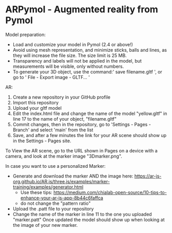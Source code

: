 # ARPymol - Augmented reality from Pymol

  Model preparation:
  - Load and customize your model in Pymol (2.4 or above!)
  - Avoid using mesh representation, and minimize sticks, balls and lines, as they will increase the file size. The size limit is 25 MB.
  - Transparency and labels will not be applied in the model, but measurements will be visible, only without numbers.
  - To generate your 3D object, use the command:' save filename.gltf ', or go to ' File - Export image - GLTF... '
 
  AR:
  1. Create a new repository in your GitHub profile
  2. Import this repository
  3. Upload your gltf model
  4. Edit the index.html file and change the name of the model "yellow.gltf" in line 17 to the name of your object, "filename.gltf"
  5. Commit changes, then in the repository, go to 'Settings - Pages - Branch' and select 'main' from the list
  6. Save, and after a few minutes the link for your AR scene should show up in the Settings - Pages site.

To View the AR scene, go to the URL shown in Pages on a device with a camera, and look at the marker image "3Dmarker.png".


In case you want to use a personalized Marker:
  - Generate and download the marker AND the image here: https://ar-js-org.github.io/AR.js/three.js/examples/marker-training/examples/generator.html
      - Use these tips: https://medium.com/chialab-open-source/10-tips-to-enhance-your-ar-js-app-8b44c6faffca
      - do not change the "pattern ratio"
  - Upload the .patt file to your repository
  - Change the name of the marker in line 11 to the one you uploaded "marker.patt"
Once updated the model should show up when looking at the image of your new marker.

